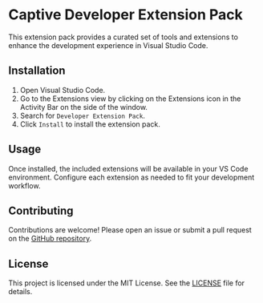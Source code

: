 # Captive Developer Extension Pack

This extension pack provides a curated set of tools and extensions to enhance the development experience in Visual Studio Code.

## Installation

1. Open Visual Studio Code.
2. Go to the Extensions view by clicking on the Extensions icon in the Activity Bar on the side of the window.
3. Search for `Developer Extension Pack`.
4. Click `Install` to install the extension pack.

## Usage

Once installed, the included extensions will be available in your VS Code environment. Configure each extension as needed to fit your development workflow.

## Contributing

Contributions are welcome! Please open an issue or submit a pull request on the [GitHub repository](https://github.com/your-repo/developer-extension-pack).

## License

This project is licensed under the MIT License. See the [LICENSE](LICENSE) file for details.
